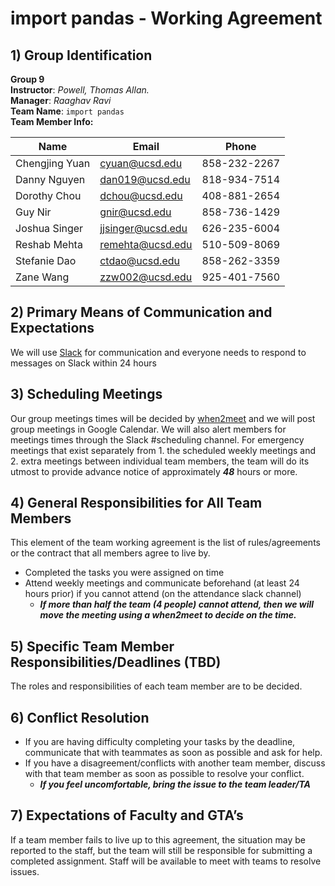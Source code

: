 # import pandas - Working Agreement

## 1) Group Identification

  **Group 9**  
  **Instructor**: _Powell, Thomas Allan._   
  **Manager**: _Raaghav Ravi_    
  **Team Name**: `import pandas`      
  **Team Member Info:**  
  
  Name|Email|Phone
  ----|-----|-----
  Chengjing Yuan|cyuan@ucsd.edu|858-232-2267 
  Danny Nguyen|dan019@ucsd.edu|818-934-7514
  Dorothy Chou|dchou@ucsd.edu|408-881-2654
  Guy Nir|gnir@ucsd.edu|858-736-1429
  Joshua Singer|jjsinger@ucsd.edu|626-235-6004
  Reshab Mehta|remehta@ucsd.edu|510-509-8069
  Stefanie Dao|ctdao@ucsd.edu|858-262-3359
  Zane Wang|zzw002@ucsd.edu|925-401-7560

## 2) Primary Means of Communication and Expectations

  We will use [Slack](http://cse110-fa21-group9.slack.com) for communication and everyone needs to respond to messages on Slack within 24 hours  
  
## 3) Scheduling Meetings

  Our group meetings times will be decided by [when2meet](https://www.when2meet.com/?13215422-O6V4p) and we will post group meetings in Google Calendar. 
  We will also alert members for meetings times through the Slack #scheduling channel. For emergency meetings that exist separately from 1. the scheduled weekly meetings and 2. extra meetings between individual team members, the team will do its utmost to provide advance notice of approximately _**48**_ hours or more.
   
## 4) General Responsibilities for All Team Members

  This element of the team working agreement is the list of rules/agreements or the contract that all members agree to live by.  
- Completed the tasks you were assigned on time
- Attend weekly meetings and communicate beforehand (at least 24 hours prior) if you cannot attend (on the attendance slack channel)
     - _**If more than half the team (4 people) cannot attend, then we will move the meeting using a when2meet to decide on the time.**_  

## 5) Specific Team Member Responsibilities/Deadlines (TBD)

  The roles and responsibilities of each team member are to be decided.
  
## 6) Conflict Resolution

- If you are having difficulty completing your tasks by the deadline, communicate that with teammates as soon as possible and ask for help.
- If you have a disagreement/conflicts with another team member, discuss with that team member as soon as possible to resolve your conflict.
     - _**If you feel uncomfortable, bring the issue to the team leader/TA**_

## 7) Expectations of Faculty and GTA’s

If a team member fails to live up to this agreement, the situation may be reported to the staff, but the team will still be responsible for submitting a completed assignment. Staff will be available to meet with teams to resolve issues.
